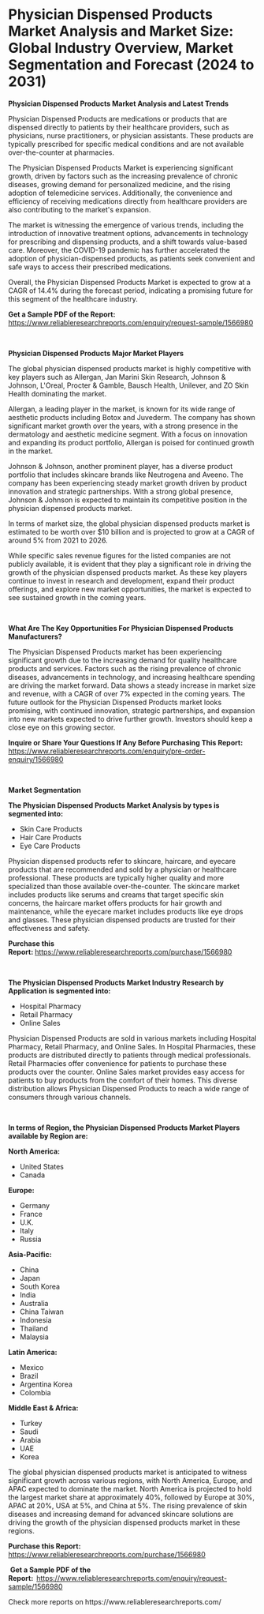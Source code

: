 <p><h1>Physician Dispensed Products Market Analysis and Market Size: Global Industry Overview, Market Segmentation and Forecast (2024 to 2031)</h1></p><p><strong>Physician Dispensed Products Market Analysis and Latest Trends</strong></p>
<p><p>Physician Dispensed Products are medications or products that are dispensed directly to patients by their healthcare providers, such as physicians, nurse practitioners, or physician assistants. These products are typically prescribed for specific medical conditions and are not available over-the-counter at pharmacies.</p><p>The Physician Dispensed Products Market is experiencing significant growth, driven by factors such as the increasing prevalence of chronic diseases, growing demand for personalized medicine, and the rising adoption of telemedicine services. Additionally, the convenience and efficiency of receiving medications directly from healthcare providers are also contributing to the market's expansion.</p><p>The market is witnessing the emergence of various trends, including the introduction of innovative treatment options, advancements in technology for prescribing and dispensing products, and a shift towards value-based care. Moreover, the COVID-19 pandemic has further accelerated the adoption of physician-dispensed products, as patients seek convenient and safe ways to access their prescribed medications.</p><p>Overall, the Physician Dispensed Products Market is expected to grow at a CAGR of 14.4% during the forecast period, indicating a promising future for this segment of the healthcare industry.</p></p>
<p><strong>Get a Sample PDF of the Report:&nbsp;</strong> <a href="https://www.reliableresearchreports.com/enquiry/request-sample/1566980">https://www.reliableresearchreports.com/enquiry/request-sample/1566980</a></p>
<p>&nbsp;</p>
<p><strong>Physician Dispensed Products Major Market Players</strong></p>
<p><p>The global physician dispensed products market is highly competitive with key players such as Allergan, Jan Marini Skin Research, Johnson & Johnson, L'Oreal, Procter & Gamble, Bausch Health, Unilever, and ZO Skin Health dominating the market. </p><p>Allergan, a leading player in the market, is known for its wide range of aesthetic products including Botox and Juvederm. The company has shown significant market growth over the years, with a strong presence in the dermatology and aesthetic medicine segment. With a focus on innovation and expanding its product portfolio, Allergan is poised for continued growth in the market.</p><p>Johnson & Johnson, another prominent player, has a diverse product portfolio that includes skincare brands like Neutrogena and Aveeno. The company has been experiencing steady market growth driven by product innovation and strategic partnerships. With a strong global presence, Johnson & Johnson is expected to maintain its competitive position in the physician dispensed products market.</p><p>In terms of market size, the global physician dispensed products market is estimated to be worth over $10 billion and is projected to grow at a CAGR of around 5% from 2021 to 2026. </p><p>While specific sales revenue figures for the listed companies are not publicly available, it is evident that they play a significant role in driving the growth of the physician dispensed products market. As these key players continue to invest in research and development, expand their product offerings, and explore new market opportunities, the market is expected to see sustained growth in the coming years.</p></p>
<p>&nbsp;</p>
<p><strong>What Are The Key Opportunities For Physician Dispensed Products Manufacturers?</strong></p>
<p><p>The Physician Dispensed Products market has been experiencing significant growth due to the increasing demand for quality healthcare products and services. Factors such as the rising prevalence of chronic diseases, advancements in technology, and increasing healthcare spending are driving the market forward. Data shows a steady increase in market size and revenue, with a CAGR of over 7% expected in the coming years. The future outlook for the Physician Dispensed Products market looks promising, with continued innovation, strategic partnerships, and expansion into new markets expected to drive further growth. Investors should keep a close eye on this growing sector.</p></p>
<p><strong>Inquire or Share Your Questions If Any Before Purchasing This Report:</strong> <a href="https://www.reliableresearchreports.com/enquiry/pre-order-enquiry/1566980">https://www.reliableresearchreports.com/enquiry/pre-order-enquiry/1566980</a></p>
<p>&nbsp;</p>
<p><strong>Market Segmentation</strong></p>
<p><strong>The Physician Dispensed Products Market Analysis by types is segmented into:</strong></p>
<p><ul><li>Skin Care Products</li><li>Hair Care Products</li><li>Eye Care Products</li></ul></p>
<p><p>Physician dispensed products refer to skincare, haircare, and eyecare products that are recommended and sold by a physician or healthcare professional. These products are typically higher quality and more specialized than those available over-the-counter. The skincare market includes products like serums and creams that target specific skin concerns, the haircare market offers products for hair growth and maintenance, while the eyecare market includes products like eye drops and glasses. These physician dispensed products are trusted for their effectiveness and safety.</p></p>
<p><strong>Purchase this Report:&nbsp;</strong><a href="https://www.reliableresearchreports.com/purchase/1566980">https://www.reliableresearchreports.com/purchase/1566980</a></p>
<p>&nbsp;</p>
<p><strong>The Physician Dispensed Products Market Industry Research by Application is segmented into:</strong></p>
<p><ul><li>Hospital Pharmacy</li><li>Retail Pharmacy</li><li>Online Sales</li></ul></p>
<p><p>Physician Dispensed Products are sold in various markets including Hospital Pharmacy, Retail Pharmacy, and Online Sales. In Hospital Pharmacies, these products are distributed directly to patients through medical professionals. Retail Pharmacies offer convenience for patients to purchase these products over the counter. Online Sales market provides easy access for patients to buy products from the comfort of their homes. This diverse distribution allows Physician Dispensed Products to reach a wide range of consumers through various channels.</p></p>
<p>&nbsp;</p>
<p><strong>In terms of Region, the Physician Dispensed Products Market Players available by Region are:</strong></p>
<p>
    <p> <strong> North America: </strong>
        <ul>
            <li>United States</li>
            <li>Canada</li>
        </ul>
        </p> 
    <p> <strong> Europe: </strong>
        <ul>
            <li>Germany</li>
            <li>France</li>
            <li>U.K.</li>
            <li>Italy</li>
            <li>Russia</li>
        </ul>
        </p> 
    <p> <strong> Asia-Pacific: </strong>
        <ul>
            <li>China</li>
            <li>Japan</li>
            <li>South Korea</li>
            <li>India</li>
            <li>Australia</li>
            <li>China Taiwan</li>
            <li>Indonesia</li>
            <li>Thailand</li>
            <li>Malaysia</li>
        </ul>
        </p> 
    <p> <strong> Latin America: </strong>
        <ul>
            <li>Mexico</li>
            <li>Brazil</li>
            <li>Argentina Korea</li>
            <li>Colombia</li>
        </ul>
        </p> 
    <p> <strong> Middle East & Africa: </strong>
        <ul>
            <li>Turkey</li>
            <li>Saudi</li>
            <li>Arabia</li>
            <li>UAE</li>
            <li>Korea</li>
        </ul>
    </p>
    </p>
<p><p>The global physician dispensed products market is anticipated to witness significant growth across various regions, with North America, Europe, and APAC expected to dominate the market. North America is projected to hold the largest market share at approximately 40%, followed by Europe at 30%, APAC at 20%, USA at 5%, and China at 5%. The rising prevalence of skin diseases and increasing demand for advanced skincare solutions are driving the growth of the physician dispensed products market in these regions.</p></p>
<p><strong>Purchase this Report: </strong><a href="https://www.reliableresearchreports.com/purchase/1566980">https://www.reliableresearchreports.com/purchase/1566980</a></p>
<p>&nbsp;<strong>Get a Sample PDF of the Report:&nbsp;&nbsp;</strong><a href="https://www.reliableresearchreports.com/enquiry/request-sample/1566980">https://www.reliableresearchreports.com/enquiry/request-sample/1566980</a></p>
<p><strong></strong></p>
<p>Check more reports on https://www.reliableresearchreports.com/</p>
